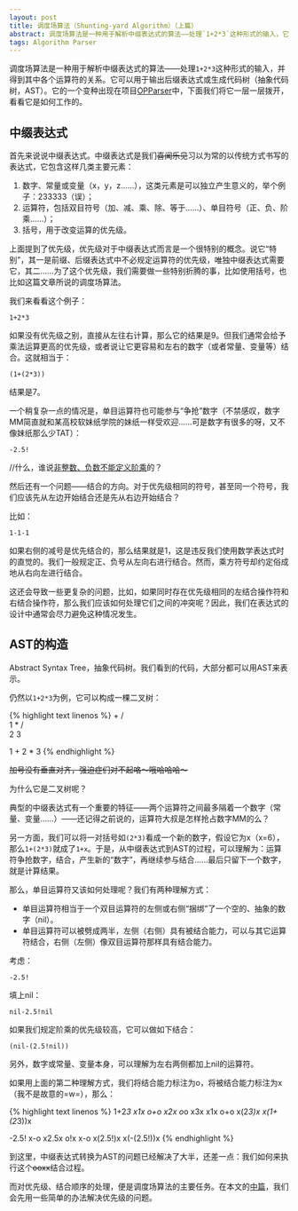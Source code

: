 ```yaml
---
layout: post
title: 调度场算法（Shunting-yard Algorithm）（上篇）
abstract: 调度场算法是一种用于解析中缀表达式的算法——处理`1+2*3`这种形式的输入，它可以用于输出后缀表达式或生成代码树（抽象代码树，AST）。
tags: Algorithm Parser
---
```


调度场算法是一种用于解析中缀表达式的算法——处理`1+2*3`这种形式的输入，并得到其中各个运算符的关系。它可以用于输出后缀表达式或生成代码树（抽象代码树，AST）。它的一个变种出现在项目[OPParser](https://github.com/hczhcz/opparser)中，下面我们将它一层一层拨开，看看它是如何工作的。

中缀表达式
---

首先来说说中缀表达式。中缀表达式是我们<del>喜闻乐见</del>习以为常的以传统方式书写的表达式，它包含这样几类主要元素：

1. 数字、常量或变量（x，y，z……），这类元素是可以独立产生意义的，举个例子：233333（误）；
2. 运算符，包括双目符号（加、减、乘、除、等于……）、单目符号（正、负、阶乘……）；
3. 括号，用于改变运算的优先级。

上面提到了优先级，优先级对于中缀表达式而言是一个很特别的概念。说它“特别”，其一是前缀、后缀表达式中不必规定运算符的优先级，唯独中缀表达式需要它，其二……为了这个优先级，我们需要做一些特别折腾的事，比如使用括号，也比如这篇文章所说的调度场算法。

我们来看看这个例子：

`1+2*3`

如果没有优先级之别，直接从左往右计算，那么它的结果是9。但我们通常会给予乘法运算更高的优先级，或者说让它更容易和左右的数字（或者常量、变量等）结合。这就相当于：

`(1+(2*3))`

结果是7。

一个稍复杂一点的情况是，单目运算符也可能参与“争抢”数字（不禁感叹，数字MM简直就和某高校软妹纸学院的妹纸一样受欢迎……可是数字有很多的呀，又不像妹纸那么少TAT）：

`-2.5!`

//什么，谁说[非整数、负数不能定义阶乘](http://en.wikipedia.org/wiki/Gamma_function)的？

然后还有一个问题——结合的方向。对于优先级相同的符号，甚至同一个符号，我们应该先从左边开始结合还是先从右边开始结合？

比如：

`1-1-1`

如果右侧的减号是优先结合的，那么结果就是1，这是违反我们使用数学表达式时的直觉的。我们一般规定正、负号从左向右进行结合。然而，乘方符号却约定俗成地从右向左进行结合。

这还会导致一些更复杂的问题，比如，如果同时存在优先级相同的左结合操作符和右结合操作符，那么我们应该如何处理它们之间的冲突呢？因此，我们在表达式的设计中通常会尽力避免这种情况发生。

AST的构造
---

Abstract Syntax Tree，抽象代码树。我们看到的代码，大部分都可以用AST来表示。

仍然以`1+2*3`为例，它可以构成一棵二叉树：

{% highlight text linenos %}
   +
 /   \
1     *
     / \
    2   3

1 + 2 * 3
{% endhighlight %}

<del>加号没有垂直对齐，强迫症们对不起咯～哦哈哈哈～</del>

为什么它是二叉树呢？

典型的中缀表达式有一个重要的特征——两个运算符之间最多隔着一个数字（常量、变量……）——还记得之前说的，运算符大叔是怎样抢占数字MM的么？

另一方面，我们可以将一对括号如`(2*3)`看成一个新的数字，假设它为x（x=6），那么`1+(2*3)`就成了`1+x`。于是，从中缀表达式到AST的过程，可以理解为：运算符争抢数字，结合，产生新的“数字”，再继续参与结合……最后只留下一个数字，就是计算结果。

那么，单目运算符又该如何处理呢？我们有两种理解方式：

* 单目运算符相当于一个双目运算符的左侧或右侧“捆绑”了一个空的、抽象的数字（nil）。
* 单目运算符可以被劈成两半，左侧（右侧）具有被结合能力，可以与其它运算符结合，右侧（左侧）像双目运算符那样具有结合能力。

考虑：

`-2.5!`

填上nil：

`nil-2.5!nil`

如果我们规定阶乘的优先级较高，它可以做如下结合：

`(nil-(2.5!nil))`

另外，数字或常量、变量本身，可以理解为左右两侧都加上nil的运算符。

如果用上面的第二种理解方式，我们将结合能力标注为o，将被结合能力标注为x（我不是故意的=w=），那么：

{% highlight text linenos %}
1+2*3
x1x o+o x2x o*o x3x
x1x o+o x(2*3)x
x(1+(2*3))x

-2.5!
x-o x2.5x o!x
x-o x(2.5!)x
x(-(2.5!))x
{% endhighlight %}

到这里，中缀表达式转换为AST的问题已经解决了大半，还差一点：我们如何来执行这个<del>ooxx</del>结合过程。

而对优先级、结合顺序的处理，便是调度场算法的主要任务。在本文的[中篇](/2014/03/03/shunting-yard-algorithm-2.html)，我们会先用一些简单的办法解决优先级的问题。
